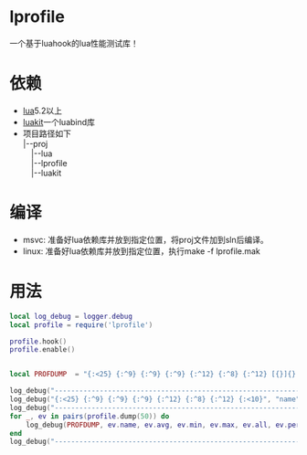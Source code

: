 # lprofile
一个基于luahook的lua性能测试库！

# 依赖
- [lua](https://github.com/xiyoo0812/lua.git)5.2以上
- [luakit](https://github.com/xiyoo0812/luakit.git)一个luabind库
- 项目路径如下<br>
  |--proj <br>
  &emsp;|--lua <br>
  &emsp;|--lprofile <br>
  &emsp;|--luakit

# 编译
- msvc: 准备好lua依赖库并放到指定位置，将proj文件加到sln后编译。
- linux: 准备好lua依赖库并放到指定位置，执行make -f lprofile.mak

# 用法
```lua
local log_debug = logger.debug
local profile = require('lprofile')

profile.hook()
profile.enable()


local PROFDUMP  = "{:<25} {:^9} {:^9} {:^9} {:^12} {:^8} {:^12} [{}]{}:{}]"

log_debug("--------------------------------------------------------------------------------------------------------------------------------")
log_debug("{:<25} {:^9} {:^9} {:^9} {:^12} {:^8} {:^12} {:<10}", "name", "avg", "min", "max", "all", "per(%)", "count", "source")
log_debug("--------------------------------------------------------------------------------------------------------------------------------")
for _, ev in pairs(profile.dump(50)) do
    log_debug(PROFDUMP, ev.name, ev.avg, ev.min, ev.max, ev.all, ev.per, ev.count, ev.flag, ev.src, ev.line)
end
log_debug("--------------------------------------------------------------------------------------------------------------------------------")
```
